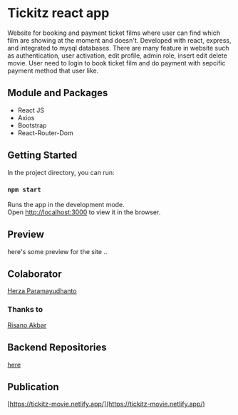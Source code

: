 # Tickitz react app

Website for booking and payment ticket films where user can find which film are showing at the moment and doesn't. Developed with react, express, and integrated to mysql databases. There are many feature in website such as authentication, user activation, edit profile, admin role, insert edit delete movie. User need to login to book ticket film and do payment with sepcific payment method that user like.

## Module and Packages
- React JS
- Axios
- Bootstrap
- React-Router-Dom

## Getting Started

In the project directory, you can run:

### `npm start`

Runs the app in the development mode.\
Open [http://localhost:3000](http://localhost:3000) to view it in the browser.

## Preview
here's some preview for the site ..


## Colaborator
[Herza Paramayudhanto](https://github.com/herzaparam)

### Thanks to
[Risano Akbar](https://github.com/muhammadrisano)

## Backend Repositories
[here](https://github.com/herzaparam/back-end-intermediate.git)

## Publication
[https://tickitz-movie.netlify.app/](https://tickitz-movie.netlify.app/)




